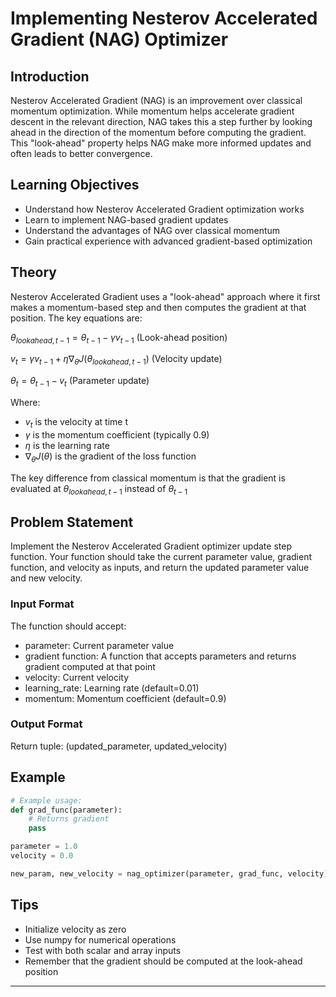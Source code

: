 # Implementing Nesterov Accelerated Gradient (NAG) Optimizer

## Introduction
Nesterov Accelerated Gradient (NAG) is an improvement over classical momentum optimization. While momentum helps accelerate gradient descent in the relevant direction, NAG takes this a step further by looking ahead in the direction of the momentum before computing the gradient. This "look-ahead" property helps NAG make more informed updates and often leads to better convergence.

## Learning Objectives
- Understand how Nesterov Accelerated Gradient optimization works
- Learn to implement NAG-based gradient updates
- Understand the advantages of NAG over classical momentum
- Gain practical experience with advanced gradient-based optimization

## Theory
Nesterov Accelerated Gradient uses a "look-ahead" approach where it first makes a momentum-based step and then computes the gradient at that position. The key equations are:

$\theta_{lookahead, t-1} = \theta_{t-1} - \gamma v_{t-1}$ (Look-ahead position)

$v_t = \gamma v_{t-1} + \eta \nabla_\theta J(\theta_{lookahead, t-1})$ (Velocity update)

$\theta_t = \theta_{t-1} - v_t$ (Parameter update)

Where:
- $v_t$ is the velocity at time t
- $\gamma$ is the momentum coefficient (typically 0.9)
- $\eta$ is the learning rate
- $\nabla_\theta J(\theta)$ is the gradient of the loss function

The key difference from classical momentum is that the gradient is evaluated at $\theta_{lookahead, t-1}$ instead of $\theta_{t-1}$

## Problem Statement
Implement the Nesterov Accelerated Gradient optimizer update step function. Your function should take the current parameter value, gradient function, and velocity as inputs, and return the updated parameter value and new velocity.

### Input Format
The function should accept:
- parameter: Current parameter value
- gradient function: A function that accepts parameters and returns gradient computed at that point
- velocity: Current velocity
- learning_rate: Learning rate (default=0.01)
- momentum: Momentum coefficient (default=0.9)

### Output Format
Return tuple: (updated_parameter, updated_velocity)

## Example
```python
# Example usage:
def grad_func(parameter):
    # Returns gradient
    pass

parameter = 1.0
velocity = 0.0

new_param, new_velocity = nag_optimizer(parameter, grad_func, velocity)
```

## Tips
- Initialize velocity as zero
- Use numpy for numerical operations
- Test with both scalar and array inputs
- Remember that the gradient should be computed at the look-ahead position

---
